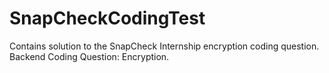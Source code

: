# SnapCheckCodingTest
Contains solution to the SnapCheck Internship encryption coding question.
Backend Coding Question: Encryption.
